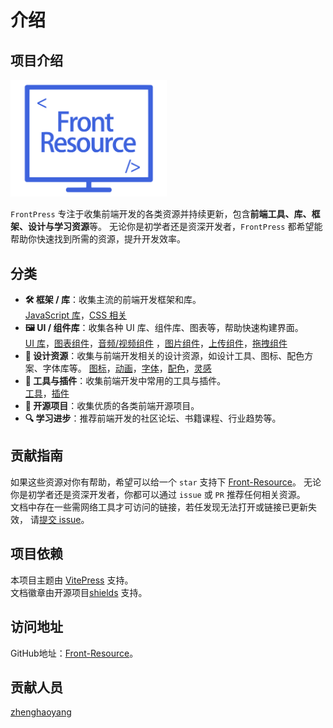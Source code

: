 # 介绍

## 项目介绍

<img width="250px" src="../public/logo.svg" style="margin: 0 auto">

`FrontPress` 专注于收集前端开发的各类资源并持续更新，包含**前端工具、库、框架、设计与学习资源**等。
无论你是初学者还是资深开发者，`FrontPress` 都希望能帮助你快速找到所需的资源，提升开发效率。

## 分类
- **🛠️ 框架 / 库**：收集主流的前端开发框架和库。  
  [JavaScript 库](../framework/javascript)，[CSS 相关](../framework/css)
- **🖼️ UI / 组件库**：收集各种 UI 库、组件库、图表等，帮助快速构建界面。  
  [UI 库](../ui-component/ui-web)，[图表组件](../ui-component/component-charts)，[音频/视频组件](../ui-component/component-media)
，[图片组件](../ui-component/component-image)，[上传组件](../ui-component/component-upload)，[拖拽组件](../ui-component/component-drag)
- **🎨 设计资源**：收集与前端开发相关的设计资源，如设计工具、图标、配色方案、字体库等。
  [图标](../design/icon)，[动画](../design/animate)，[字体](../design/fonts)，[配色](../design/color)，[灵感](../design/inspiration)
- **🔨 工具与插件**：收集前端开发中常用的工具与插件。  
  [工具](../tools-plugin/tools)，[插件](../tools-plugin/plugin)
- **📰 开源项目**：收集优质的各类前端开源项目。
- **🔍 学习进步**：推荐前端开发的社区论坛、书籍课程、行业趋势等。

## 贡献指南

如果这些资源对你有帮助，希望可以给一个 `star` 支持下 [Front-Resource](https://github.com/zhenghaoyang24/Front-Resource)。
无论你是初学者还是资深开发者，你都可以通过 `issue` 或 `PR` 推荐任何相关资源。  
文档中存在一些需网络工具才可访问的链接，若任发现无法打开或链接已更新失效，
请[提交 issue](https://github.com/zhenghaoyang24/Front-Resource/issues)。

## 项目依赖

本项目主题由 [VitePress](https://vitepress.dev/zh/) 支持。  
文档徽章由开源项目[shields](https://github.com/badges/shields) 支持。  

## 访问地址

GitHub地址：[Front-Resource](https://github.com/zhenghaoyang24/Front-Resource)。  

## 贡献人员

[zhenghaoyang](https://github.com/zhenghaoyang24)
